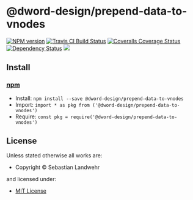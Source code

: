 <!-- TITLE/ -->

<h1>@dword-design/prepend-data-to-vnodes</h1>

<!-- /TITLE -->


<!-- BADGES/ -->

<span class="badge-npmversion"><a href="https://npmjs.org/package/@dword-design/prepend-data-to-vnodes" title="View this project on NPM"><img src="https://img.shields.io/npm/v/@dword-design/prepend-data-to-vnodes.svg" alt="NPM version" /></a></span>
<span class="badge-travisci"><a href="http://travis-ci.org/dword-design/prepend-data-to-vnodes" title="Check this project's build status on TravisCI"><img src="https://img.shields.io/travis/dword-design/prepend-data-to-vnodes/master.svg" alt="Travis CI Build Status" /></a></span>
<span class="badge-coveralls"><a href="https://coveralls.io/r/dword-design/prepend-data-to-vnodes" title="View this project's coverage on Coveralls"><img src="https://img.shields.io/coveralls/dword-design/prepend-data-to-vnodes.svg" alt="Coveralls Coverage Status" /></a></span>
<span class="badge-daviddm"><a href="https://david-dm.org/dword-design/prepend-data-to-vnodes" title="View the status of this project's dependencies on DavidDM"><img src="https://img.shields.io/david/dword-design/prepend-data-to-vnodes.svg" alt="Dependency Status" /></a></span>
<span class="badge-shields"><a href="https://img.shields.io/badge/renovate-enabled-brightgreen.svg"><img src="https://img.shields.io/badge/renovate-enabled-brightgreen.svg" /></a></span>

<!-- /BADGES -->


<!-- DESCRIPTION/ -->



<!-- /DESCRIPTION -->


<!-- INSTALL/ -->

<h2>Install</h2>

<a href="https://npmjs.com" title="npm is a package manager for javascript"><h3>npm</h3></a>
<ul>
<li>Install: <code>npm install --save @dword-design/prepend-data-to-vnodes</code></li>
<li>Import: <code>import * as pkg from ('@dword-design/prepend-data-to-vnodes')</code></li>
<li>Require: <code>const pkg = require('@dword-design/prepend-data-to-vnodes')</code></li>
</ul>

<!-- /INSTALL -->


<!-- LICENSE/ -->

<h2>License</h2>

Unless stated otherwise all works are:

<ul><li>Copyright &copy; Sebastian Landwehr</li></ul>

and licensed under:

<ul><li><a href="http://spdx.org/licenses/MIT.html">MIT License</a></li></ul>

<!-- /LICENSE -->
